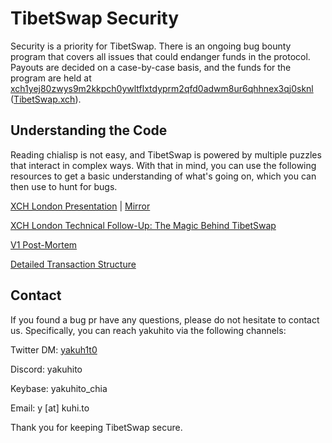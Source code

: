 # TibetSwap Security

Security is a priority for TibetSwap. There is an ongoing bug bounty program that covers all issues that could endanger funds in the protocol. Payouts are decided on a case-by-case basis, and the funds for the program are held at [xch1yej80zwys9m2kkpch0ywltflxtdyprm2qfd0adwm8ur6qhhnex3qj0sknl](https://www.spacescan.io/address/xch1yej80zwys9m2kkpch0ywltflxtdyprm2qfd0adwm8ur6qhhnex3qj0sknl) ([TibetSwap.xch](https://tibetswap.xch.cx/)).

## Understanding the Code

Reading chialisp is not easy, and TibetSwap is powered by multiple puzzles that interact in complex ways. With that in mind, you can use the following resources to get a basic understanding of what's going on, which you can then use to hunt for bugs.


[XCH London Presentation](https://pitch.com/public/b3854be9-7714-4b02-9a65-04b3972cfe29) | [Mirror](/pdfs/XCHLDN.pdf)

[XCH London Technical Follow-Up: The Magic Behind TibetSwap](https://youtu.be/JWK32glsyUY)

[V1 Post-Mortem](https://blog.kuhi.to/tibetswap-v1-post-mortem)

[Detailed Transaction Structure](https://pitch.com/public/c7bcad7d-e4a9-4d46-848b-95841d07abaf)

## Contact

If you found a bug pr have any questions, please do not hesitate to contact us. Specifically, you can reach yakuhito via the following channels:


Twitter DM: [yakuh1t0](https://twitter.com/yakuh1t0)

Discord: yakuhito

Keybase: yakuhito_chia

Email: y [at] kuhi.to



Thank you for keeping TibetSwap secure.
